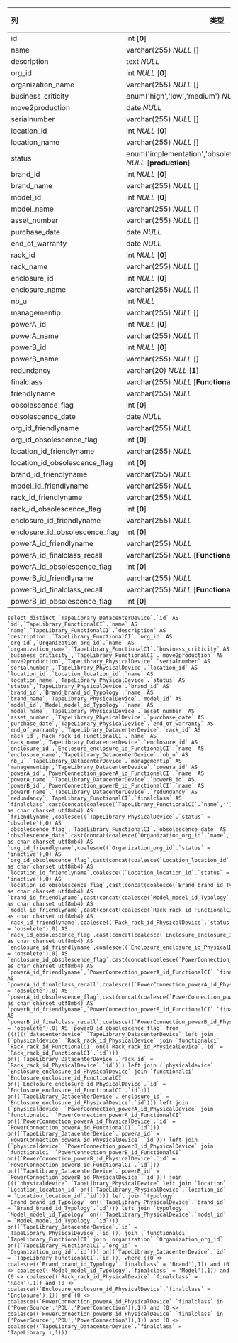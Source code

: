 | 列                             | 类型                                                         | 注释 |
| :----------------------------- | ------------------------------------------------------------ | ---- |
| id                             | int [**0**]                                                  |      |
| name                           | varchar(255) *NULL* []                                       |      |
| description                    | text *NULL*                                                  |      |
| org_id                         | int *NULL* [**0**]                                           |      |
| organization_name              | varchar(255) *NULL* []                                       |      |
| business_criticity             | enum('high','low','medium') *NULL* [**low**]                 |      |
| move2production                | date *NULL*                                                  |      |
| serialnumber                   | varchar(255) *NULL* []                                       |      |
| location_id                    | int *NULL* [**0**]                                           |      |
| location_name                  | varchar(255) *NULL* []                                       |      |
| status                         | enum('implementation','obsolete','production','stock') *NULL* [**production**] |      |
| brand_id                       | int *NULL* [**0**]                                           |      |
| brand_name                     | varchar(255) *NULL* []                                       |      |
| model_id                       | int *NULL* [**0**]                                           |      |
| model_name                     | varchar(255) *NULL* []                                       |      |
| asset_number                   | varchar(255) *NULL* []                                       |      |
| purchase_date                  | date *NULL*                                                  |      |
| end_of_warranty                | date *NULL*                                                  |      |
| rack_id                        | int *NULL* [**0**]                                           |      |
| rack_name                      | varchar(255) *NULL* []                                       |      |
| enclosure_id                   | int *NULL* [**0**]                                           |      |
| enclosure_name                 | varchar(255) *NULL* []                                       |      |
| nb_u                           | int *NULL*                                                   |      |
| managementip                   | varchar(255) *NULL* []                                       |      |
| powerA_id                      | int *NULL* [**0**]                                           |      |
| powerA_name                    | varchar(255) *NULL* []                                       |      |
| powerB_id                      | int *NULL* [**0**]                                           |      |
| powerB_name                    | varchar(255) *NULL* []                                       |      |
| redundancy                     | varchar(20) *NULL* [**1**]                                   |      |
| finalclass                     | varchar(255) *NULL* [**FunctionalCI**]                       |      |
| friendlyname                   | varchar(255) *NULL*                                          |      |
| obsolescence_flag              | int [**0**]                                                  |      |
| obsolescence_date              | date *NULL*                                                  |      |
| org_id_friendlyname            | varchar(255) *NULL*                                          |      |
| org_id_obsolescence_flag       | int [**0**]                                                  |      |
| location_id_friendlyname       | varchar(255) *NULL*                                          |      |
| location_id_obsolescence_flag  | int [**0**]                                                  |      |
| brand_id_friendlyname          | varchar(255) *NULL*                                          |      |
| model_id_friendlyname          | varchar(255) *NULL*                                          |      |
| rack_id_friendlyname           | varchar(255) *NULL*                                          |      |
| rack_id_obsolescence_flag      | int [**0**]                                                  |      |
| enclosure_id_friendlyname      | varchar(255) *NULL*                                          |      |
| enclosure_id_obsolescence_flag | int [**0**]                                                  |      |
| powerA_id_friendlyname         | varchar(255) *NULL*                                          |      |
| powerA_id_finalclass_recall    | varchar(255) *NULL* [**FunctionalCI**]                       |      |
| powerA_id_obsolescence_flag    | int [**0**]                                                  |      |
| powerB_id_friendlyname         | varchar(255) *NULL*                                          |      |
| powerB_id_finalclass_recall    | varchar(255) *NULL* [**FunctionalCI**]                       |      |
| powerB_id_obsolescence_flag    | int [**0**]                                                  |      |

```
select distinct `TapeLibrary_DatacenterDevice`.`id` AS `id`,`TapeLibrary_FunctionalCI`.`name` AS `name`,`TapeLibrary_FunctionalCI`.`description` AS `description`,`TapeLibrary_FunctionalCI`.`org_id` AS `org_id`,`Organization_org_id`.`name` AS `organization_name`,`TapeLibrary_FunctionalCI`.`business_criticity` AS `business_criticity`,`TapeLibrary_FunctionalCI`.`move2production` AS `move2production`,`TapeLibrary_PhysicalDevice`.`serialnumber` AS `serialnumber`,`TapeLibrary_PhysicalDevice`.`location_id` AS `location_id`,`Location_location_id`.`name` AS `location_name`,`TapeLibrary_PhysicalDevice`.`status` AS `status`,`TapeLibrary_PhysicalDevice`.`brand_id` AS `brand_id`,`Brand_brand_id_Typology`.`name` AS `brand_name`,`TapeLibrary_PhysicalDevice`.`model_id` AS `model_id`,`Model_model_id_Typology`.`name` AS `model_name`,`TapeLibrary_PhysicalDevice`.`asset_number` AS `asset_number`,`TapeLibrary_PhysicalDevice`.`purchase_date` AS `purchase_date`,`TapeLibrary_PhysicalDevice`.`end_of_warranty` AS `end_of_warranty`,`TapeLibrary_DatacenterDevice`.`rack_id` AS `rack_id`,`Rack_rack_id_FunctionalCI`.`name` AS `rack_name`,`TapeLibrary_DatacenterDevice`.`enclosure_id` AS `enclosure_id`,`Enclosure_enclosure_id_FunctionalCI`.`name` AS `enclosure_name`,`TapeLibrary_DatacenterDevice`.`nb_u` AS `nb_u`,`TapeLibrary_DatacenterDevice`.`managementip` AS `managementip`,`TapeLibrary_DatacenterDevice`.`powera_id` AS `powerA_id`,`PowerConnection_powerA_id_FunctionalCI`.`name` AS `powerA_name`,`TapeLibrary_DatacenterDevice`.`powerB_id` AS `powerB_id`,`PowerConnection_powerB_id_FunctionalCI`.`name` AS `powerB_name`,`TapeLibrary_DatacenterDevice`.`redundancy` AS `redundancy`,`TapeLibrary_FunctionalCI`.`finalclass` AS `finalclass`,cast(concat(coalesce(`TapeLibrary_FunctionalCI`.`name`,'')) as char charset utf8mb4) AS `friendlyname`,coalesce((`TapeLibrary_PhysicalDevice`.`status` = 'obsolete'),0) AS `obsolescence_flag`,`TapeLibrary_FunctionalCI`.`obsolescence_date` AS `obsolescence_date`,cast(concat(coalesce(`Organization_org_id`.`name`,'')) as char charset utf8mb4) AS `org_id_friendlyname`,coalesce((`Organization_org_id`.`status` = 'inactive'),0) AS `org_id_obsolescence_flag`,cast(concat(coalesce(`Location_location_id`.`name`,'')) as char charset utf8mb4) AS `location_id_friendlyname`,coalesce((`Location_location_id`.`status` = 'inactive'),0) AS `location_id_obsolescence_flag`,cast(concat(coalesce(`Brand_brand_id_Typology`.`name`,'')) as char charset utf8mb4) AS `brand_id_friendlyname`,cast(concat(coalesce(`Model_model_id_Typology`.`name`,'')) as char charset utf8mb4) AS `model_id_friendlyname`,cast(concat(coalesce(`Rack_rack_id_FunctionalCI`.`name`,'')) as char charset utf8mb4) AS `rack_id_friendlyname`,coalesce((`Rack_rack_id_PhysicalDevice`.`status` = 'obsolete'),0) AS `rack_id_obsolescence_flag`,cast(concat(coalesce(`Enclosure_enclosure_id_FunctionalCI`.`name`,'')) as char charset utf8mb4) AS `enclosure_id_friendlyname`,coalesce((`Enclosure_enclosure_id_PhysicalDevice`.`status` = 'obsolete'),0) AS `enclosure_id_obsolescence_flag`,cast(concat(coalesce(`PowerConnection_powerA_id_FunctionalCI`.`name`,'')) as char charset utf8mb4) AS `powerA_id_friendlyname`,`PowerConnection_powerA_id_FunctionalCI`.`finalclass` AS `powerA_id_finalclass_recall`,coalesce((`PowerConnection_powerA_id_PhysicalDevice`.`status` = 'obsolete'),0) AS `powerA_id_obsolescence_flag`,cast(concat(coalesce(`PowerConnection_powerB_id_FunctionalCI`.`name`,'')) as char charset utf8mb4) AS `powerB_id_friendlyname`,`PowerConnection_powerB_id_FunctionalCI`.`finalclass` AS `powerB_id_finalclass_recall`,coalesce((`PowerConnection_powerB_id_PhysicalDevice`.`status` = 'obsolete'),0) AS `powerB_id_obsolescence_flag` from ((((((`datacenterdevice` `TapeLibrary_DatacenterDevice` left join (`physicaldevice` `Rack_rack_id_PhysicalDevice` join `functionalci` `Rack_rack_id_FunctionalCI` on((`Rack_rack_id_PhysicalDevice`.`id` = `Rack_rack_id_FunctionalCI`.`id`))) on((`TapeLibrary_DatacenterDevice`.`rack_id` = `Rack_rack_id_PhysicalDevice`.`id`))) left join (`physicaldevice` `Enclosure_enclosure_id_PhysicalDevice` join `functionalci` `Enclosure_enclosure_id_FunctionalCI` on((`Enclosure_enclosure_id_PhysicalDevice`.`id` = `Enclosure_enclosure_id_FunctionalCI`.`id`))) on((`TapeLibrary_DatacenterDevice`.`enclosure_id` = `Enclosure_enclosure_id_PhysicalDevice`.`id`))) left join (`physicaldevice` `PowerConnection_powerA_id_PhysicalDevice` join `functionalci` `PowerConnection_powerA_id_FunctionalCI` on((`PowerConnection_powerA_id_PhysicalDevice`.`id` = `PowerConnection_powerA_id_FunctionalCI`.`id`))) on((`TapeLibrary_DatacenterDevice`.`powera_id` = `PowerConnection_powerA_id_PhysicalDevice`.`id`))) left join (`physicaldevice` `PowerConnection_powerB_id_PhysicalDevice` join `functionalci` `PowerConnection_powerB_id_FunctionalCI` on((`PowerConnection_powerB_id_PhysicalDevice`.`id` = `PowerConnection_powerB_id_FunctionalCI`.`id`))) on((`TapeLibrary_DatacenterDevice`.`powerB_id` = `PowerConnection_powerB_id_PhysicalDevice`.`id`))) join (((`physicaldevice` `TapeLibrary_PhysicalDevice` left join `location` `Location_location_id` on((`TapeLibrary_PhysicalDevice`.`location_id` = `Location_location_id`.`id`))) left join `typology` `Brand_brand_id_Typology` on((`TapeLibrary_PhysicalDevice`.`brand_id` = `Brand_brand_id_Typology`.`id`))) left join `typology` `Model_model_id_Typology` on((`TapeLibrary_PhysicalDevice`.`model_id` = `Model_model_id_Typology`.`id`))) on((`TapeLibrary_DatacenterDevice`.`id` = `TapeLibrary_PhysicalDevice`.`id`))) join (`functionalci` `TapeLibrary_FunctionalCI` join `organization` `Organization_org_id` on((`TapeLibrary_FunctionalCI`.`org_id` = `Organization_org_id`.`id`))) on((`TapeLibrary_DatacenterDevice`.`id` = `TapeLibrary_FunctionalCI`.`id`))) where ((0 <> coalesce((`Brand_brand_id_Typology`.`finalclass` = 'Brand'),1)) and (0 <> coalesce((`Model_model_id_Typology`.`finalclass` = 'Model'),1)) and (0 <> coalesce((`Rack_rack_id_PhysicalDevice`.`finalclass` = 'Rack'),1)) and (0 <> coalesce((`Enclosure_enclosure_id_PhysicalDevice`.`finalclass` = 'Enclosure'),1)) and (0 <> coalesce((`PowerConnection_powerA_id_PhysicalDevice`.`finalclass` in ('PowerSource','PDU','PowerConnection')),1)) and (0 <> coalesce((`PowerConnection_powerB_id_PhysicalDevice`.`finalclass` in ('PowerSource','PDU','PowerConnection')),1)) and (0 <> coalesce((`TapeLibrary_DatacenterDevice`.`finalclass` = 'TapeLibrary'),1)))
```

